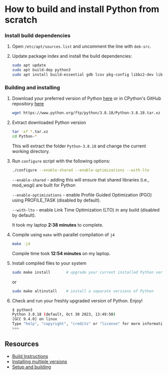 # How to build and install Python from scratch

### Install build dependencies

1. Open `/etc/apt/sources.list` and uncomment the line with `deb-src`.

2. Update package index and install the build dependencies:
    ```bash
    sudo apt update
    sudo apt build-dep python3
    sudo apt install build-essential gdb lcov pkg-config libbz2-dev libffi-dev libgdbm-dev libgdbm-compat-dev liblzma-dev libncurses5-dev libreadline6-dev libsqlite3-dev libssl-dev lzma lzma-dev tk-dev uuid-dev zlib1g-dev
    ```
### Building and installing

1. Download your preferred version of Python [here](https://www.python.org/downloads/) or in CPython's GitHub repository [here](https://github.com/python/cpython/tags)
    ```bash
    wget https://www.python.org/ftp/python/3.8.18/Python-3.8.18.tar.xz
    ```

2. Extract downloaded Python version
    ```bash
    tar -xf *.tar.xz
    cd Python-*
    ```
    This will extract the folder `Python-3.8.18` and change the current working directory.

3. Run `configure` script with the following options:
    ```bash
    ./configure --enable-shared --enable-optimizations --with-lto
    ```
      
    `--enable-shared` - adding this will ensure that shared libraries (i.e., mod_wsgi) are built for Python

    `--enable-optimizations` - enable Profile Guided Optimization (PGO) using PROFILE_TASK (disabled by default).

    `--with-lto` - enable Link Time Optimization (LTO) in any build (disabled by default).

    It took my laptop **2:38 minutes** to complete.

4. Compile using `make` with parallel compilation of `j4`
    ```bash
    make -j4
    ```
    Compile time took **12:54 minutes** on my laptop.

5. Install compiled files to your system
    ```bash
    sudo make install       # upgrade your current installed Python version
    ```
    or
    ```bash
    sudo make altinstall    # install a separate versions of Python
    ```

6. Check and run your freshly upgraded version of Python. Enjoy!
    ```bash
    $ python3
    Python 3.8.18 (default, Oct 30 2023, 13:49:50)
    [GCC 9.4.0] on linux
    Type "help", "copyright", "credits" or "license" for more information.
    >>>
    ```

## Resources
- [Build Instructions](https://github.com/python/cpython#build-instructions)
- [Installing multiple versions](https://github.com/python/cpython#installing-multiple-versions)
- [Setup and building](https://devguide.python.org/getting-started/setup-building/)